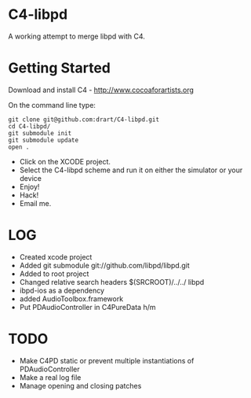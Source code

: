C4-libpd
=========

A working attempt to merge libpd with C4. 

Getting Started
================

Download and install C4 - http://www.cocoaforartists.org

On the command line type:

    git clone git@github.com:drart/C4-libpd.git
    cd C4-libpd/
    git submodule init
    git submodule update
    open .

- Click on the XCODE project. 
- Select the C4-libpd scheme and run it on either the simulator or your device
- Enjoy!
- Hack!
- Email me.


LOG
========

- Created xcode project
- Added git submodule git://github.com/libpd/libpd.git
- Added to root project
- Changed relative search headers  $(SRCROOT)/../../ libpd
- ibpd-ios as a dependency 
- added AudioToolbox.framework
- Put PDAudioController in C4PureData h/m

TODO
======

- Make C4PD static or prevent multiple instantiations of PDAudioController
- Make a real log file
- Manage opening and closing patches

